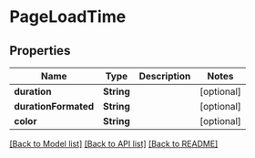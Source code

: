 # PageLoadTime

## Properties
Name | Type | Description | Notes
------------ | ------------- | ------------- | -------------
**duration** | **String** |  | [optional] 
**durationFormated** | **String** |  | [optional] 
**color** | **String** |  | [optional] 

[[Back to Model list]](../README.md#documentation-for-models) [[Back to API list]](../README.md#documentation-for-api-endpoints) [[Back to README]](../README.md)



